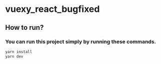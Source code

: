 # vuexy_react_bugfixed

## How to run?
### You can run this project simply by running these commands.
```bash
yarn install
yarn dev
```

